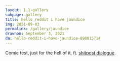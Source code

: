 ```yaml
---
layout: 1.1-gallery
subpage: gallery
title: hello reddit i have jaundice
img: 2021-09-03
permalink: /gallery/jaundice
drawnon: September 3, 2021
da: hello-reddit-i-have-jaundice-890815714
---
```

Comic test, just for the hell of it, ft. <a href="https://iguanamouth.tumblr.com/post/170897148512/deanky-ktdx-deanky-some-people-have-moneys" target="_blank">shitpost dialogue</a>.